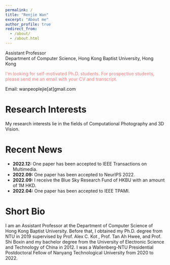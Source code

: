 ```yaml
---
permalink: /
title: "Renjie Wan"
excerpt: "About me"
author_profile: true
redirect_from: 
  - /about/
  - /about.html
---
```


Assistant Professor <br>
Department of Computer Science, Hong Kong Baptist University, Hong Kong

<font color=LightCoral>I'm looking for self-motivated Ph.D. students. For prospective students, please send me an email with your CV and transcript.</font>

Email: wanpeoplejie[at]gmail.com


**Research Interests**
======
My research interests lie in the fields of Computational Photography and 3D Vision. 

**Recent News**
======
- **2022.12:** One paper has been accepted to IEEE Transactions on Multimedia.
- **2022.09:** One paper has been accepted to NeurIPS 2022.
- **2022.09:** I receive the Blue Sky Research Fund of HKBU with an amount of 1M HKD.
- **2022.04:** One paper has been accepted to IEEE TPAMI.

**Short Bio**
======
I am an Assistant Professor at the Department of Computer Science of Hong Kong Baptist University. Before that, I obtained my Ph.D. degree from NTU in 2019 supervised by Prof. Alex C. Kot , Prof. Tan Ah Hwee, and Prof. Shi Boxin and my bachelor degree from the University of Electronic Science and Technology of China in 2012. I was a Wallenberg-NTU Presidential Postdoctoral Fellow of Nanyang Technological University from 2020 to 2022. 
